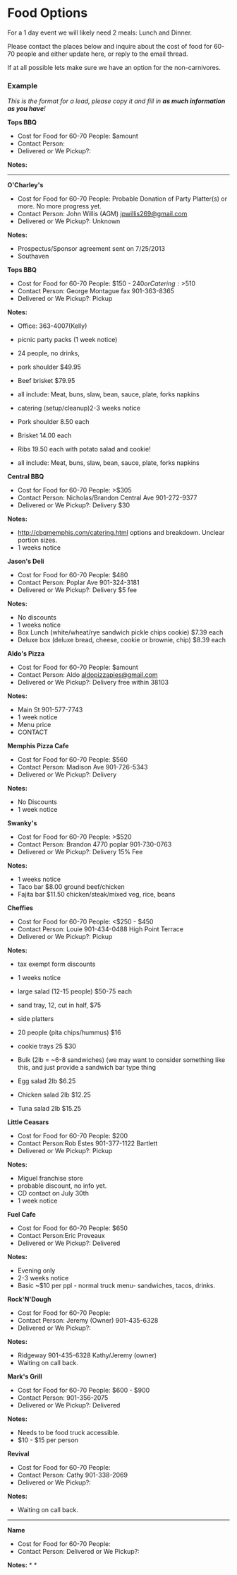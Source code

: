 Food Options
====

For a 1 day event we will likely need 2 meals: Lunch and Dinner.

Please contact the places below and inquire about the cost of food for 60-70 people and either update here, or reply to the email thread.

If at all possible lets make sure we have an option for the non-carnivores.


### Example

_This is the format for a lead, please copy it and fill in __as much information as you have__!_

__Tops BBQ__
* Cost for Food for 60-70 People: $amount
* Contact Person:
* Delivered or We Pickup?:

__Notes:__

---

__O'Charley's__
* Cost for Food for 60-70 People: Probable Donation of Party Platter(s) or more. No more progress yet.
* Contact Person: John Willis (AGM) jpwillis269@gmail.com
* Delivered or We Pickup?: Unknown

__Notes:__
* Prospectus/Sponsor agreement sent on 7/25/2013
* Southaven


__Tops BBQ__
* Cost for Food for 60-70 People: $150 - $240 or Catering: >$510 
* Contact Person: George Montague fax 901-363-8365
* Delivered or We Pickup?: Pickup

__Notes:__
* Office: 363-4007(Kelly) 
* picnic party packs (1 week notice)
* 24 people, no drinks,
 * pork shoulder $49.95
 * Beef brisket $79.95
 * all include: Meat, buns, slaw, bean, sauce, plate, forks napkins

* catering (setup/cleanup)2-3 weeks notice
 * Pork shoulder 8.50 each
 * Brisket 14.00 each
 * Ribs 19.50 each with potato salad and cookie!
 * all include: Meat, buns, slaw, bean, sauce, plate, forks napkins


__Central BBQ__
* Cost for Food for 60-70 People: >$305
* Contact Person: Nicholas/Brandon Central Ave 901-272-9377
* Delivered or We Pickup?: Delivery $30

__Notes:__
* http://cbqmemphis.com/catering.html options and breakdown. Unclear portion sizes.
* 1 weeks notice


__Jason's Deli__
* Cost for Food for 60-70 People: $480
* Contact Person: Poplar Ave 901-324-3181
* Delivered or We Pickup?: Delivery $5 fee

__Notes:__
* No discounts
* 1 weeks notice
* Box Lunch (white/wheat/rye sandwich pickle chips cookie) $7.39 each
* Deluxe box (deluxe bread, cheese, cookie or brownie, chip) $8.39 each


__Aldo's Pizza__
* Cost for Food for 60-70 People: $amount
* Contact Person: Aldo aldopizzapies@gmail.com
* Delivered or We Pickup?: Delivery free within 38103

__Notes:__
* Main St 901-577-7743
* 1 week notice
* Menu price
* CONTACT


__Memphis Pizza Cafe__
* Cost for Food for 60-70 People: $560
* Contact Person: Madison Ave 901-726-5343
* Delivered or We Pickup?: Delivery

__Notes:__
* No Discounts
* 1 week notice


__Swanky's__
* Cost for Food for 60-70 People: >$520
* Contact Person: Brandon 4770 poplar 901-730-0763
* Delivered or We Pickup?: Delivery 15% Fee

__Notes:__
* 1 weeks notice
* Taco bar $8.00 ground beef/chicken
* Fajita bar $11.50 chicken/steak/mixed veg, rice, beans


__Cheffies__
* Cost for Food for 60-70 People: <$250 - $450
* Contact Person: Louie 901-434-0488 High Point Terrace 
* Delivered or We Pickup?: Pickup

__Notes:__
* tax exempt form discounts
* 1 weeks notice

* large salad (12-15 people) $50-75 each
* sand tray, 12, cut in half, $75
* side platters
 * 20 people (pita chips/hummus) $16
 * cookie trays 25 $30

* Bulk (2lb = ~6-8 sandwiches) (we may want to consider something like this, and just provide a sandwich bar type thing
 * Egg salad 2lb $6.25
 * Chicken salad 2lb $12.25
 * Tuna salad 2lb $15.25


__Little Ceasars__
* Cost for Food for 60-70 People: $200
* Contact Person:Rob Estes 901-377-1122 Bartlett
* Delivered or We Pickup?: Pickup

__Notes:__
* Miguel franchise store
* probable discount, no info yet.
 * CD contact on July 30th
* 1 week notice


__Fuel Cafe__
* Cost for Food for 60-70 People: $650
* Contact Person:Eric Proveaux
* Delivered or We Pickup?: Delivered

__Notes:__
* Evening only
* 2-3 weeks notice
* Basic ~$10 per ppl - normal truck menu- sandwiches, tacos, drinks.


__Rock'N'Dough__
* Cost for Food for 60-70 People:
* Contact Person: Jeremy (Owner) 901-435-6328
* Delivered or We Pickup?:

__Notes:__
* Ridgeway 901-435-6328 Kathy/Jeremy (owner)
* Waiting on call back.


__Mark's Grill__
* Cost for Food for 60-70 People: $600 - $900
* Contact Person: 901-356-2075
* Delivered or We Pickup?: Delivered

__Notes:__
* Needs to be food truck accessible.
* $10 - $15 per person


__Revival__
* Cost for Food for 60-70 People:
* Contact Person: Cathy 901-338-2069
* Delivered or We Pickup?:

__Notes:__
* Waiting on call back.


---

__Name__
* Cost for Food for 60-70 People:
* Contact Person:
Delivered or We Pickup?:

__Notes:__
* 
* 

